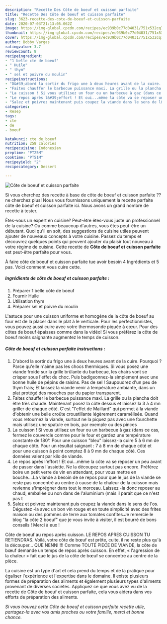 ```yaml
---
description: "Recette Des Côte de boeuf et cuisson parfaite"
title: "Recette Des Côte de boeuf et cuisson parfaite"
slug: 3623-recette-des-cote-de-boeuf-et-cuisson-parfaite
date: 2020-07-03T21:13:05.062Z
image: https://img-global.cpcdn.com/recipes/ec939b0c77d04031/751x532cq70/cote-de-boeuf-et-cuisson-parfaite-photo-principale-de-la-recette.jpg
thumbnail: https://img-global.cpcdn.com/recipes/ec939b0c77d04031/751x532cq70/cote-de-boeuf-et-cuisson-parfaite-photo-principale-de-la-recette.jpg
cover: https://img-global.cpcdn.com/recipes/ec939b0c77d04031/751x532cq70/cote-de-boeuf-et-cuisson-parfaite-photo-principale-de-la-recette.jpg
author: Bobby Vargas
ratingvalue: 3.7
reviewcount: 8
recipeingredient:
- "1 belle cte de boeuf"
- " Huile"
- " thym"
- " sel et poivre du moulin"
recipeinstructions:
- "D&#39;abord la sortir du frigo une à deux heures avant de la cuire. Pourquoi ? Parce qu&#39;elle n&#39;aime pas les chocs thermiques. Si vous posez une viande froide sur la grille brûlante du barbecue, les chairs vont se crisper sous l&#39;effet du choc. Puis badigeonnez-la simplement avec une bonne huile de pépins de raisins. Pas de sel ! Saupoudrez d&#39;un peu de thym frais; Et laissez la viande venir à température ambiante, dans un plat protégé des mouches par du papier transparent."
- "Faites chauffer le barbecue puissance maxi. La grille ou la plancha doit être très chaude. Maintenant posez la côte dessus et laissez la 3 à 4 mn griller de chaque côté. C&#39;est &#34;l&#39;effet de Maillard&#34; qui permet à la viande d&#39;obtenir une belle croûte croustillante légèrement caramélisée. Quand vous retournez la viande, surtout ne la piquez pas avec une fourchette mais utilisez une spatule en bois, par exemple ou des pinces"
- "La cuisson ! Si vous utilisez un four ou un barbecue à gaz (dans ce cas, fermez le couvercle comme pour le four et gardez une température constante de 180°. Pour une cuisson &#34;bleu&#34; laissez-la cuire 5 à 6 mn de chaque côté. Pour un résultat saignant : 7 à 8 mn de chaque côté et pour une cuisson à point comptez 8 à 9 mn de chaque côté. Ces données valent par kilo de viande."
- "Le repos après l&#39;effort ! Et oui...même la côte va se reposer un peu avant de passer dans l&#39;assiette. Ne la découpez surtout pas encore. Préférez boire un petit verre de vin en attendant, pour vous mettre en bouche....La viande a besoin de se repos pour que le jus de la viande se reste pas concentré au centre à cause de la chaleur de la cuisson mais revienne s&#39;imprégner dans tout le morceau. Laissez -la donc reposer au chaud, emballée ou non dans de l&#39;aluminium (mais il parait que ce n&#39;est pas t"
- "Salez et poivrez maintenant puis coupez la viande dans le sens de l&#39;os. Dégustez -la avec un bon vin rouge et en toute simplicité avec des frites maison ou des pommes de terre aux tomates confites.Je remercie le blog &#34;la côte 2 boeuf&#34; que je vous invite à visiter, il est bourré de bons conseils ! Merci à eux !"
categories:
- Resep
tags:
- cte
- de
- boeuf

katakunci: cte de boeuf 
nutrition: 258 calories
recipecuisine: Indonesian
preptime: "PT25M"
cooktime: "PT51M"
recipeyield: "2"
recipecategory: Dessert

---
```



![Côte de boeuf et cuisson parfaite](https://img-global.cpcdn.com/recipes/ec939b0c77d04031/751x532cq70/cote-de-boeuf-et-cuisson-parfaite-photo-principale-de-la-recette.jpg)

Si vous cherchez des recette à base de côte de boeuf et cuisson parfaite ?? ne cherchez plus! Nous vous fournissons uniquement la recette parfaite côte de boeuf et cuisson parfaite ici. Nous avons un grand nombre de recette à tester.

Êtes-vous un expert en cuisine? Peut-être êtes-vous juste un professionnel de la cuisine? Ou comme beaucoup d'autres, vous êtes peut-être un débutant. Quoi qu'il en soit, des suggestions de cuisine utiles peuvent ajouter de nouveaux concepts à votre cuisine. Passez du temps et découvrez quelques points qui peuvent ajouter du plaisir tout nouveau à votre régime de cuisine. Cette recette de <strong> Côte de boeuf et cuisson parfaite </strong> est peut-être parfaite pour vous.

<!--inarticleads1-->

À faire côte de boeuf et cuisson parfaite tue avoir besoin 4 Ingrédients et 5 pas. Voici comment vous cuire cette.

##### Ingrédients de côte de boeuf et cuisson parfaite :

1. Préparer 1 belle côte de boeuf
1. Fournir  Huile
1. Utilisation  thym
1. Préparer  sel et poivre du moulin


L&#39;astuce pour une cuisson uniforme et homogène de la côte de boeuf au four est de la placer dans le plat à le verticale. Pour les perfectionnistes, vous pouvez aussi cuire avec votre thermosonde piquée à cœur. Pour des côtes de boeuf épaisses comme dans la vidéo! Si vous préférez la côte de boeuf moins saignante augmentez le temps de cuisson. 

<!--inarticleads2-->

##### Côte de boeuf et cuisson parfaite instructions :

1. D&#39;abord la sortir du frigo une à deux heures avant de la cuire. Pourquoi ? Parce qu&#39;elle n&#39;aime pas les chocs thermiques. Si vous posez une viande froide sur la grille brûlante du barbecue, les chairs vont se crisper sous l&#39;effet du choc. Puis badigeonnez-la simplement avec une bonne huile de pépins de raisins. Pas de sel ! Saupoudrez d&#39;un peu de thym frais; Et laissez la viande venir à température ambiante, dans un plat protégé des mouches par du papier transparent.
1. Faites chauffer le barbecue puissance maxi. La grille ou la plancha doit être très chaude. Maintenant posez la côte dessus et laissez la 3 à 4 mn griller de chaque côté. C&#39;est &#34;l&#39;effet de Maillard&#34; qui permet à la viande d&#39;obtenir une belle croûte croustillante légèrement caramélisée. Quand vous retournez la viande, surtout ne la piquez pas avec une fourchette mais utilisez une spatule en bois, par exemple ou des pinces
1. La cuisson ! Si vous utilisez un four ou un barbecue à gaz (dans ce cas, fermez le couvercle comme pour le four et gardez une température constante de 180°. Pour une cuisson &#34;bleu&#34; laissez-la cuire 5 à 6 mn de chaque côté. Pour un résultat saignant : 7 à 8 mn de chaque côté et pour une cuisson à point comptez 8 à 9 mn de chaque côté. Ces données valent par kilo de viande.
1. Le repos après l&#39;effort ! Et oui...même la côte va se reposer un peu avant de passer dans l&#39;assiette. Ne la découpez surtout pas encore. Préférez boire un petit verre de vin en attendant, pour vous mettre en bouche....La viande a besoin de se repos pour que le jus de la viande se reste pas concentré au centre à cause de la chaleur de la cuisson mais revienne s&#39;imprégner dans tout le morceau. Laissez -la donc reposer au chaud, emballée ou non dans de l&#39;aluminium (mais il parait que ce n&#39;est pas t
1. Salez et poivrez maintenant puis coupez la viande dans le sens de l&#39;os. Dégustez -la avec un bon vin rouge et en toute simplicité avec des frites maison ou des pommes de terre aux tomates confites.Je remercie le blog &#34;la côte 2 boeuf&#34; que je vous invite à visiter, il est bourré de bons conseils ! Merci à eux !


Côte de boeuf au repos après cuisson. LE REPOS APRES CUISSON TU RETIENDRAS. Voilà, votre côte de bœuf est prête, cuite, il ne reste plus qu&#39;à la découper… QUE NENNI !!! Comme TOUTE PIECE DE VIANDE, la côte de bœuf demande un temps de repos après cuisson. En effet, « l&#39;agression de la chaleur » fait que le jus de la côte de bœuf se concentre au centre de la pièce. 

<!--inarticleads1-->

<p>
La cuisine est un type d'art et cela prend du temps et de la pratique pour égaliser l'expérience et l'expertise dans le domaine. Il existe plusieurs formes de préparation des aliments et également plusieurs types d'aliments provenant de diverses sociétés. Appliquez ce que vous avez vu de la recette de Côte de boeuf et cuisson parfaite, cela vous aidera dans vos efforts de préparation des aliments.
</p>

<p>
<i>Si vous trouvez cette Côte de boeuf et cuisson parfaite recette utile, partagez-la avec vos amis proches ou votre famille, merci et bonne chance.</i>
</p>
